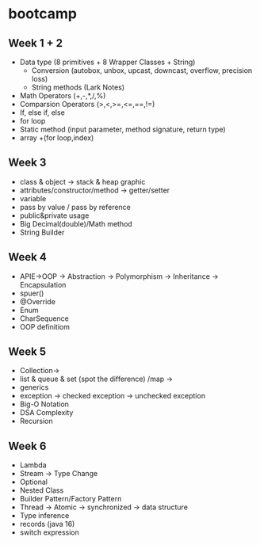 # bootcamp


## Week 1 + 2
- Data type (8 primitives + 8 Wrapper Classes + String)
  - Conversion (autobox, unbox, upcast, downcast, overflow, precision loss)
  - String methods (Lark Notes)
- Math Operators (+,-,*,/,%)
- Comparsion Operators (>,<,>=,<=,==,!=)
- If, else if, else
- for loop 
- Static method (input parameter, method signature, return type) 
- array +(for loop,index)

## Week 3 
- class & object -> stack & heap graphic
- attributes/constructor/method -> getter/setter 
- variable
- pass by value / pass by reference
 - public&private usage
 - Big Decimal(double)/Math method
 - String Builder

## Week 4
- APIE->OOP
-> Abstraction
-> Polymorphism
-> Inheritance
-> Encapsulation
- spuer()
- @Override
 - Enum
 - CharSequence
 - OOP definitiom

## Week 5 
- Collection->
- list & queue & set (spot the difference)  /map 
->
- generics
- exception
-> checked exception
-> unchecked exception
 - Big-O Notation
 - DSA Complexity
  - Recursion

## Week 6
- Lambda
- Stream 
-> Type Change
- Optional
- Nested Class
- Builder Pattern/Factory Pattern
- Thread
-> Atomic 
-> synchronized
-> data structure
 - Type inference
 - records (java 16)
 - switch expression
